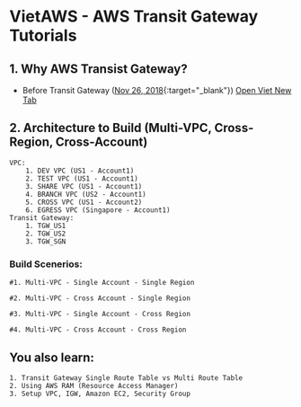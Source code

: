 

# VietAWS - AWS Transit Gateway Tutorials

## 1. Why AWS Transist Gateway?
	
- Before Transit Gateway ([Nov 26, 2018](https://aws.amazon.com/){:target="_blank"}) <a href="https://viet.vn" target="_blank">Open Viet New Tab</a>





## 2. Architecture to Build (Multi-VPC, Cross-Region, Cross-Account)

	VPC:
		1. DEV VPC (US1 - Account1)
		2. TEST VPC (US1 - Account1)
		3. SHARE VPC (US1 - Account1)
		4. BRANCH VPC (US2 - Account1)
		5. CROSS VPC (US1 - Account2)
		6. EGRESS VPC (Singapore - Account1)
	Transit Gateway:
		1. TGW_US1
		2. TGW_US2
		3. TGW_SGN

### Build Scenerios:

	#1. Multi-VPC - Single Account - Single Region

	#2. Multi-VPC - Cross Account - Single Region

	#3. Multi-VPC - Single Account - Cross Region

	#4. Multi-VPC - Cross Account - Cross Region

## You also learn:
	1. Transit Gateway Single Route Table vs Multi Route Table
	2. Using AWS RAM (Resource Access Manager)
	3. Setup VPC, IGW, Amazon EC2, Security Group
